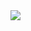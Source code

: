 <img src="https://github.com/akshaybahadur21/ml-notes/blob/master/notes_images/anamoly-detection.jpg">
